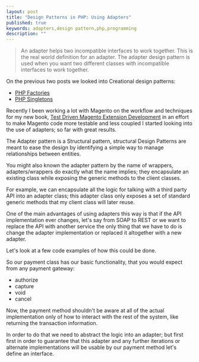 ```yaml
---
layout: post
title: "Design Patterns in PHP: Using Adapters"
published: true
keywords: adapters,design pattern,php,programming
description: ""
---
```


> An adapter helps two incompatible interfaces to work together. This is the
> real world definition for an adapter. The adapter design pattern is used when
> you want two different classes with incompatible interfaces to work together.

On the previous two posts we looked into Creational design patterns:

- [PHP
  Factories](http://coderoncode.com/2014/01/19/design-patterns-php-factories.html)
- [PHP
  Singletons](http://coderoncode.com/2014/01/27/design-patterns-php-singletons.html)

Recently I been working a lot with Magento on the workflow and techniques for my
new book, [Test Driven Magento Extension Development](https://leanpub.com/tdd-magento-extension) in an effort to make
Magento code more testable and less coupled I started looking into the use of adapters; so far with great results.

The Adapter pattern is a Structural pattern, structural Design Patterns are meant to  ease the design by identifying a simple way to manage relationships between entities.

You might also known the adapter pattern by the name of wrappers,
adapters/wrappers do exactly what the name implies; they encapsulate an existing
class while exposing the generic methods to the client classes.

For example, we can encapsulate all the logic for talking with a third party API
into an adapter class; this adapter class only exposes a set of standard generic methods that my client class will later reuse. 

One of the main advantages of using adapters this way is that if the API implementation ever changes, let's say from SOAP to REST or we want to replace the API with another service the only thing that we have to do is change the adapter implementation or replaced it altogether with a new adapter.

Let's look at a few code examples of how this could be done. 

<!-- Base Payment class Gist -->

So our payment class has our basic functionality, that you would expect from any payment gateway:

- authorize
- capture
- void
- cancel

Now, the payment method shouldn't be aware at all of the actual implementation only of how to interact with the rest of the system, like returning the transaction information.

In order to do that we need to abstract the logic into an adapter; but first first in order to guarantee that this adapter and any further iterations or alternate implementations will be usable by our payment method let's define an interface.

<!-- Adapter interface Gist -->



<!-- Base Soap Adapter class Gist -->
<!-- Base Rest class Gist -->
<!-- Base Interface class Gist -->

